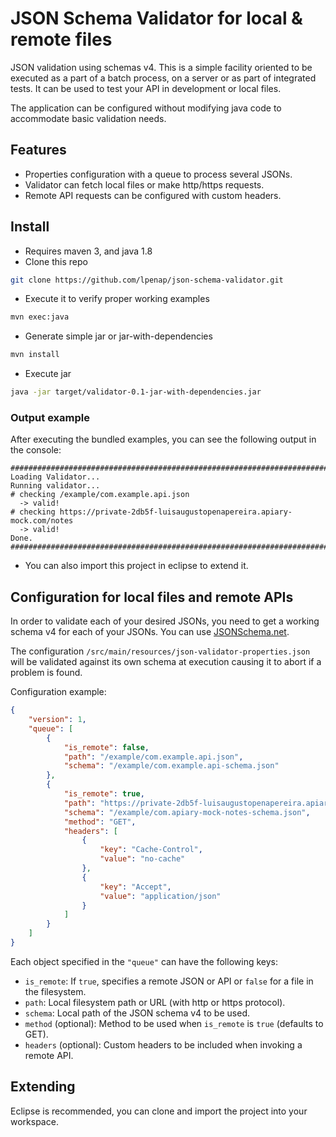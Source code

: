 # JSON Schema Validator for local & remote files

JSON validation using schemas v4. This is a simple facility oriented to be executed
as a part of a batch process, on a server or as part of integrated tests. It can be used to
test your API in development or local files.

The application can be configured without modifying java code to accommodate basic
validation needs.

## Features
* Properties configuration with a queue to process several JSONs.
* Validator can fetch local files or make http/https requests.
* Remote API requests can be configured with custom headers.

## Install
* Requires maven 3, and java 1.8
* Clone this repo
```bash
git clone https://github.com/lpenap/json-schema-validator.git
```
* Execute it to verify proper working examples
```bash
mvn exec:java
```
* Generate simple jar or jar-with-dependencies
```bash
mvn install
```
* Execute jar
```bash
java -jar target/validator-0.1-jar-with-dependencies.jar
```

### Output example
After executing the bundled examples, you can see the following output in the console:
```
###############################################################################
Loading Validator...
Running validator...
# checking /example/com.example.api.json
  -> valid!
# checking https://private-2db5f-luisaugustopenapereira.apiary-mock.com/notes
  -> valid!
Done.
###############################################################################
```

* You can also import this project in eclipse to extend it.

## Configuration for local files and remote APIs
In order to validate each of your desired JSONs, you need to get a working
schema v4 for each of your JSONs. You can use [JSONSchema.net](http://jsonschema.net/#/).

The configuration `/src/main/resources/json-validator-properties.json` will be validated against its own schema at execution causing it to abort if a problem is found.

Configuration example:
```JSON
{
	"version": 1,
	"queue": [
		{
			"is_remote": false,
			"path": "/example/com.example.api.json",
			"schema": "/example/com.example.api-schema.json"
		},
		{
			"is_remote": true,
			"path": "https://private-2db5f-luisaugustopenapereira.apiary-mock.com/notes",
			"schema": "/example/com.apiary-mock-notes-schema.json",
			"method": "GET",
			"headers": [
				{
					"key": "Cache-Control",
					"value": "no-cache"
				},
				{
					"key": "Accept",
					"value": "application/json"
				}
			]
		}
	]
}
```

Each object specified in the `"queue"` can have the following keys:
* `is_remote`: If `true`, specifies a remote JSON or API or `false` for a file in the filesystem.
* `path`: Local filesystem path or URL (with http or https protocol).
* `schema`: Local path of the JSON schema v4 to be used.
* `method` (optional): Method to be used when `is_remote` is `true` (defaults to GET).
* `headers` (optional): Custom headers to be included when invoking a remote API.

## Extending
Eclipse is recommended, you can clone and import the project into your workspace.